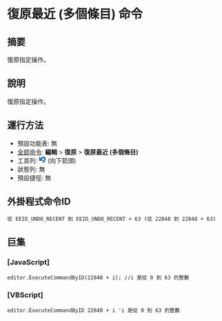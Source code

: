 # 復原最近 (多個條目) 命令

## 摘要

復原指定操作。

## 說明

復原指定操作。

## 運行方法

- 預設功能表: 無
- [全部命令](../tools/all_commands): **編輯** \> **復原** \> **復原最近 (多個條目)**
- 工具列: ![](../../images/editundo.png) (向下箭頭)
- 狀態列: 無
- 預設捷徑: 無

## 外掛程式命令ID

```
從 EEID_UNDO_RECENT 到 EEID_UNDO_RECENT + 63 (從 22848 到 22848 + 63)
```

## 巨集

### \[JavaScript\]

```
editor.ExecuteCommandByID(22848 + i); //i 是從 0 到 63 的整數
```

### \[VBScript\]

```
editor.ExecuteCommandByID 22848 + i 'i 是從 0 到 63 的整數
```
